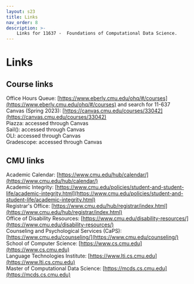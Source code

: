 ```yaml
---
layout: s23
title: Links
nav_order: 8
description: >-
    Links for 11637 -  Foundations of Computational Data Science.
---
```


# Links
## Course links

Office Hours Queue: [https://www.eberly.cmu.edu/ohq/#/courses](https://www.eberly.cmu.edu/ohq/#/courses) and search for 11-637 <br />
Canvas (Spring 2023): [https://canvas.cmu.edu/courses/33042](https://canvas.cmu.edu/courses/33042) <br />
Piazza: accessed through Canvas <br />
Sail(): accessed through Canvas <br />
OLI: accessed through Canvas <br />
Gradescope: accessed through Canvas

## CMU links

Academic Calendar: [https://www.cmu.edu/hub/calendar/](https://www.cmu.edu/hub/calendar/) <br />
Academic Integrity: [https://www.cmu.edu/policies/student-and-student-life/academic-integrity.html](https://www.cmu.edu/policies/student-and-student-life/academic-integrity.html) <br />
Registrar's Office: [https://www.cmu.edu/hub/registrar/index.html](https://www.cmu.edu/hub/registrar/index.html) <br />
Office of Disability Resources: [https://www.cmu.edu/disability-resources/](https://www.cmu.edu/disability-resources/) <br />
Counseling and Psychological Services (CaPS): [https://www.cmu.edu/counseling/](https://www.cmu.edu/counseling/) <br />
School of Computer Science: [https://www.cs.cmu.edu](https://www.cs.cmu.edu) <br />
Language Technologies Institute: [https://www.lti.cs.cmu.edu](https://www.lti.cs.cmu.edu) <br />
Master of Computational Data Science: [https://mcds.cs.cmu.edu](https://mcds.cs.cmu.edu)